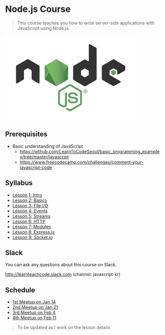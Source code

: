 # Node.js Course

> This course teaches you how to write server-side applications with JavaScript using Node.js.

![nodejs-logo](nodejs-logo.png)

## Prerequisites
- Basic understanding of JavaScript
	- https://github.com/LearnToCodeSeoul/basic_programming_examples/tree/master/javascript
	- https://www.freecodecamp.com/challenges/comment-your-javascript-code

## Syllabus
- [Lesson 1: Intro](/lesson1/)
- [Lesson 2: Basics](/lesson2/)
- [Lesson 3: File I/O](/lesson3/)
- [Lesson 4: Events](/lesson4/)
- [Lesson 5: Streams](/lesson5/)
- [Lesson 6: HTTP](/lesson6/)
- [Lesson 7: Modules](/lesson7/)
- [Lesson 8: Express.js](/lesson8/)
- [Lesson 9: Socket.io](/lesson9/)

## Slack

You can ask any questions about this course on Slack.

http://learnteachcode.slack.com (channel: javascript-kr)

## Schedule
- [1st Meetup on Jan 14](https://www.meetup.com/Learn-Teach-Code-Seoul/events/236563042/)
- [2nd Meetup on Jan 21](https://www.meetup.com/Learn-Teach-Code-Seoul/events/236918324/)
- [3rd Meetup on Feb 4](https://www.meetup.com/Learn-Teach-Code-Seoul/events/237089471/)
- [4th Meetup on Feb 11](https://www.meetup.com/Learn-Teach-Code-Seoul/events/237283260/)

> To be updated as I work on the lesson details


